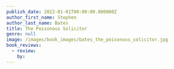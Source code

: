 ```yaml
---
publish_date: 2022-01-01T00:00:00.000000Z
author_first_name: Stephen
author_last_name: Bates
title: The Poisonous Solicitor
genre: null
image: /images/book_images/bates_the_poisonous_solicitor.jpg
book_reviews:
  - review: 
    by: 
---
```


